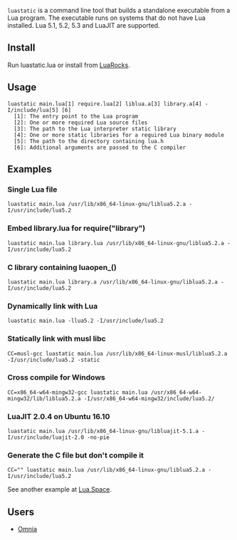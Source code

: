 `luastatic` is a command line tool that builds a standalone executable from a Lua 
program. The executable runs on systems that do not have Lua installed. Lua 5.1, 5.2, 5.3 
and LuaJIT are supported.

## Install
Run luastatic.lua or install from [LuaRocks](http://luarocks.org/modules/ers35/luastatic).

## Usage
```
luastatic main.lua[1] require.lua[2] liblua.a[3] library.a[4] -I/include/lua[5] [6]
  [1]: The entry point to the Lua program
  [2]: One or more required Lua source files
  [3]: The path to the Lua interpreter static library
  [4]: One or more static libraries for a required Lua binary module
  [5]: The path to the directory containing lua.h
  [6]: Additional arguments are passed to the C compiler
```

## Examples

### Single Lua file
`luastatic main.lua /usr/lib/x86_64-linux-gnu/liblua5.2.a -I/usr/include/lua5.2`

### Embed library.lua for require("library")
`luastatic main.lua library.lua /usr/lib/x86_64-linux-gnu/liblua5.2.a -I/usr/include/lua5.2`

### C library containing luaopen_()
`luastatic main.lua library.a /usr/lib/x86_64-linux-gnu/liblua5.2.a -I/usr/include/lua5.2`

### Dynamically link with Lua
`luastatic main.lua -llua5.2 -I/usr/include/lua5.2`

### Statically link with musl libc
`CC=musl-gcc luastatic main.lua /usr/lib/x86_64-linux-musl/liblua5.2.a -I/usr/include/lua5.2 -static`

### Cross compile for Windows
`CC=x86_64-w64-mingw32-gcc luastatic main.lua /usr/x86_64-w64-mingw32/lib/liblua5.2.a -I/usr/x86_64-w64-mingw32/include/lua5.2/`

### LuaJIT 2.0.4 on Ubuntu 16.10
`luastatic main.lua /usr/lib/x86_64-linux-gnu/libluajit-5.1.a -I/usr/include/luajit-2.0 -no-pie`

### Generate the C file but don't compile it
`CC="" luastatic main.lua /usr/lib/x86_64-linux-gnu/liblua5.2.a -I/usr/include/lua5.2`

See another example at [Lua.Space](http://lua.space/tools/build-a-standalone-executable).

## Users
- [Omnia](https://github.com/tongson/omnia)
